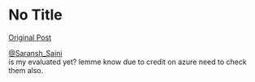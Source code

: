# No Title

[Original Post](https://discourse.onlinedegree.iitm.ac.in/t/169029/412)

<p><a class="mention" href="/u/saransh_saini">@Saransh_Saini</a><br>
is my evaluated yet? lemme know due to credit on azure need to check them also.</p>